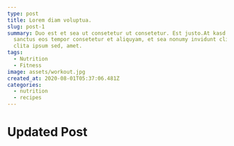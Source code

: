 ```yaml
---
type: post
title: Lorem diam voluptua.
slug: post-1
summary: Duo est et sea ut consetetur ut consetetur. Est justo.At kasd sit est
  sanctus eos tempor consetetur et aliquyam, et sea nonumy invidunt clita diam
  clita ipsum sed, amet.
tags:
  - Nutrition
  - Fitness
image: assets/workout.jpg
created_at: 2020-08-01T05:37:06.481Z
categories:
  - nutrition
  - recipes
---
```

# U﻿pdated Post
